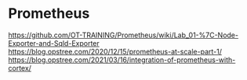 # Prometheus
https://github.com/OT-TRAINING/Prometheus/wiki/Lab_01-%7C-Node-Exporter-and-Sqld-Exporter
https://blog.opstree.com/2020/12/15/prometheus-at-scale-part-1/
https://blog.opstree.com/2021/03/16/integration-of-prometheus-with-cortex/
